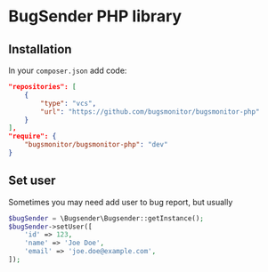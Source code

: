 # BugSender PHP library

## Installation

In your `composer.json` add code:
```json
"repositories": [
    {
        "type": "vcs",
        "url": "https://github.com/bugsmonitor/bugsmonitor-php"
    }
],
"require": {
    "bugsmonitor/bugsmonitor-php": "dev"
}
```



## Set user
Sometimes you may need add user to bug report, but usually
```php
$bugSender = \Bugsender\Bugsender::getInstance();
$bugSender->setUser([
    'id' => 123,
    'name' => 'Joe Doe',
    'email' => 'joe.doe@example.com',
]);
``` 
